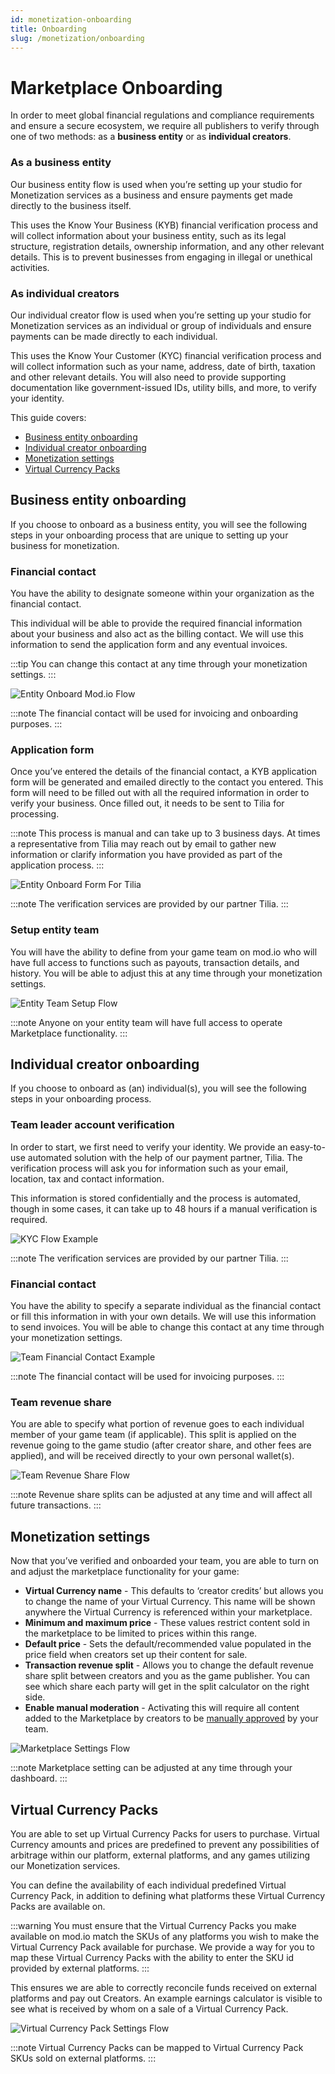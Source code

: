 ```yaml
---
id: monetization-onboarding
title: Onboarding
slug: /monetization/onboarding
---
```


# Marketplace Onboarding

In order to meet global financial regulations and compliance requirements and ensure a secure ecosystem, we require all publishers to verify through one of two methods: as a **business entity** or as **individual creators**. 

### As a business entity

Our business entity flow is used when you’re setting up your studio for Monetization services as a business and ensure payments get made directly to the business itself. 

This uses the Know Your Business (KYB) financial verification process and will collect information about your business entity, such as its legal structure, registration details, ownership information, and any other relevant details. This is to prevent businesses from engaging in illegal or unethical activities.

### As individual creators

Our individual creator flow is used when you’re setting up your studio for Monetization services as an individual or group of individuals and ensure payments can be made directly to each individual. 

This uses the Know Your Customer (KYC) financial verification process and will collect information such as your name, address, date of birth, taxation and other relevant details. You will also need to provide supporting documentation like government-issued IDs, utility bills, and more, to verify your identity.

This guide covers:

* [Business entity onboarding](#business-entity-onboarding)
* [Individual creator onboarding](#individual-creator-onboarding)
* [Monetization settings](#monetization-settings)
* [Virtual Currency Packs](#virtual-currency-packs)

## Business entity onboarding

If you choose to onboard as a business entity, you will see the following steps in your onboarding process that are unique to setting up your business for monetization.

### Financial contact

You have the ability to designate someone within your organization as the financial contact.

This individual will be able to provide the required financial information about your business and also act as the billing contact. We will use this information to send the application form and any eventual invoices. 

:::tip
You can change this contact at any time through your monetization settings.
:::

![Entity Onboard Mod.io Flow](img/entity-onboard-1.png)

:::note
The financial contact will be used for invoicing and onboarding purposes.
:::

### Application form

Once you’ve entered the details of the financial contact, a KYB application form will be generated and emailed directly to the contact you entered. This form will need to be filled out with all the required information in order to verify your business. Once filled out, it needs to be sent to Tilia for processing.

:::note
This process is manual and can take up to 3 business days. At times a representative from Tilia may reach out by email to gather new information or clarify information you have provided as part of the application process.
:::

![Entity Onboard Form For Tilia](img/entity-onboard-2.png)

:::note
The verification services are provided by our partner Tilia.
:::

### Setup entity team

You will have the ability to define from your game team on mod.io who will have full access to functions such as payouts, transaction details, and history. You will be able to adjust this at any time through your monetization settings.

![Entity Team Setup Flow](img/entity-team-setup.png)

:::note
Anyone on your entity team will have full access to operate Marketplace functionality.
:::

## Individual creator onboarding

If you choose to onboard as (an) individual(s), you will see the following steps in your onboarding process.

### Team leader account verification

In order to start, we first need to verify your identity. We provide an easy-to-use automated solution with the help of our payment partner, Tilia. The verification process will ask you for information such as your email, location, tax and contact information. 

This information is stored confidentially and the process is automated, though in some cases, it can take up to 48 hours if a manual verification is required.

![KYC Flow Example](img/kyc-setup.png)

:::note
The verification services are provided by our partner Tilia.
:::

### Financial contact

You have the ability to specify a separate individual as the financial contact or fill this information in with your own details. We will use this information to send invoices. You will be able to change this contact at any time through your monetization settings.

![Team Financial Contact Example](img/fin-contact.png)

:::note
The financial contact will be used for invoicing purposes.
:::

### Team revenue share

You are able to specify what portion of revenue goes to each individual member of your game team (if applicable). This split is applied on the revenue going to the game studio (after creator share, and other fees are applied), and will be received directly to your own personal wallet(s).

![Team Revenue Share Flow](img/revshare-team.png)

:::note
Revenue share splits can be adjusted at any time and will affect all future transactions.
:::

## Monetization settings

Now that you’ve verified and onboarded your team, you are able to turn on and adjust the marketplace functionality for your game:

- **Virtual Currency name** - This defaults to ‘creator credits’ but allows you to change the name of your Virtual Currency. This name will be shown anywhere the Virtual Currency is referenced within your marketplace.
- **Minimum and maximum price** - These values restrict content sold in the marketplace to be limited to prices within this range.
- **Default price** - Sets the default/recommended value populated in the price field when creators set up their content for sale.
- **Transaction revenue split** - Allows you to change the default revenue share split between creators and you as the game publisher. You can see which share each party will get in the split calculator on the right side.
- **Enable manual moderation** - Activating this will require all content added to the Marketplace by creators to be [manually approved](/monetization/approving-premium-ugc) by your team.

![Marketplace Settings Flow](img/marketplace-settings.png)

:::note
Marketplace setting can be adjusted at any time through your dashboard.
:::

## Virtual Currency Packs

You are able to set up Virtual Currency Packs for users to purchase. Virtual Currency amounts and prices are predefined to prevent any possibilities of arbitrage within our platform, external platforms, and any games utilizing our Monetization services.

You can define the availability of each individual predefined Virtual Currency Pack, in addition to defining what platforms these Virtual Currency Packs are available on.

:::warning
You must ensure that the Virtual Currency Packs you make available on mod.io match the SKUs of any platforms you wish to make the Virtual Currency Pack available for purchase. We provide a way for you to map these Virtual Currency Packs with the ability to enter the SKU id provided by external platforms.
:::

This ensures we are able to correctly reconcile funds received on external platforms and pay out Creators. An example earnings calculator is visible to see what is received by whom on a sale of a Virtual Currency Pack.

![Virtual Currency Pack Settings Flow](img/virtual-currency-packs-settings.png)

:::note
Virtual Currency Packs can be mapped to Virtual Currency Pack SKUs sold on external platforms.
:::